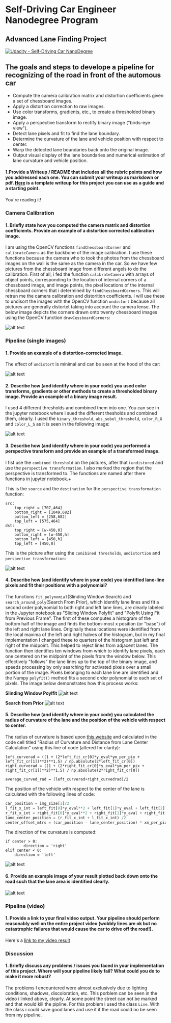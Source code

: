# Self-Driving Car Engineer Nanodegree Program
## Advanced Lane Finding Project
[![Udacity - Self-Driving Car NanoDegree](https://s3.amazonaws.com/udacity-sdc/github/shield-carnd.svg)](http://www.udacity.com/drive)

## The goals and steps to develope a pipeline for recognizing of the road in front of the automous car
* Compute the camera calibration matrix and distortion coefficients given a set of chessboard images.
* Apply a distortion correction to raw images.
* Use color transforms, gradients, etc., to create a thresholded binary image.
* Apply a perspective transform to rectify binary image ("birds-eye view").
* Detect lane pixels and fit to find the lane boundary.
* Determine the curvature of the lane and vehicle position with respect to center.
* Warp the detected lane boundaries back onto the original image.
* Output visual display of the lane boundaries and numerical estimation of lane curvature and vehicle position.

[//]: # (Image References)

[image1]: ./output_images/calibration17.png
[image2]: ./output_images/undisturbed_image.png
[image3]: ./output_images/color_combined_img.jpg
[image4]: ./output_images/pers_trans_image.jpg
[image5]: ./output_images/lane_findg1.jpg
[image6]: ./output_images/lane_findg2.jpg
[image7]: ./output_images/lane_findg4.jpg
[image8]: ./output_images/lane_findg3

#### 1.Provide a  Writeup / README that includes all the rubric points and how you addressed each one.  You can submit your writeup as markdown or pdf.  [Here](https://github.com/udacity/CarND-Advanced-Lane-Lines/blob/master/writeup_template.md) is a template writeup for this project you can use as a guide and a starting point.  

You're reading it!

### Camera Calibration

#### 1. Briefly state how you computed the camera matrix and distortion coefficients. Provide an example of a distortion corrected calibration image.

I am using the OpenCV functions `findChessboardCorner` and `calibrateCamera` as the backbone of the image calibration. I use these functions because the camera who to took the photos from the chessboard images on the wall is the same as the camera in the car. So we have few pictures from the chessboard image from different angels to do the calibration. First of all, i fed the function `calibrateCamera` with arrays of object points, corresponding to the location of internal corners of a chessboard image, and image points, the pixel locations of the internal chessboard corners that i determined by `findChessboardCorners`. This will retrun me the camera calibration and distorition coefficients. I will use these to undisort the images with the OpenCV function `undistort` because all pictures are generally distortet taking into account the camera lense. The below image depicts the corners drawn onto twenty chessboard images using the OpenCV function `drawCessboardCorners`:

![alt text][image1]

### Pipeline (single images)

#### 1. Provide an example of a distortion-corrected image.

The effect of `undistort` is minimal and can be seen at the hood of the car:

![alt text][image2]

#### 2. Describe how (and identify where in your code) you used color transforms, gradients or other methods to create a thresholded binary image.  Provide an example of a binary image result.

I used 4 different thresholds and combined them into one. You can see in the jupyter notebook where i sued the different thesholds and combined them, clearly. I used the `binary_threshold`, `abs_sobel_threshold`, `color_R_G` and `color_L_S` as it is seen in the following image:  

![alt text][image3]

#### 3. Describe how (and identify where in your code) you performed a perspective transform and provide an example of a transformed image.

I fist use the `combined threshold` on the pictures, after that i `undistored` and use the `perspective transformation`. I also marked the region that the perspective is transformed to. The functions are named after there functions in jupyter notebook.+

This is the `source` and the `destination` for the `perspective transformation` function:

```
src:
    top_right = [707,464]
    bottom_right = [1049,682]
    bottom_left = [258,682]
    top_left = [575,464]
dst:
    top_right = [w-450,0]
    bottom_right = [w-450,h]
    bottom_left = [450,h]
    top_left = [450,0]
```
This is the picture after using the `comibined thresholds`, `undistortion` and `perspective transformation`:

![alt text][image4]

#### 4. Describe how (and identify where in your code) you identified lane-line pixels and fit their positions with a polynomial?

The functions `fit_polynomial`(Slinding Window Search) and `search_around_poly`(Search From Prior), which identify lane lines and fit a second order polynomial to both right and left lane lines, are clearly labeled in the Jupyter notebook as "Sliding Window Polyfit" and "Polyfit Using Fit from Previous Frame". The first of these computes a histogram of the bottom half of the image and finds the bottom-most x position (or "base") of the left and right lane lines. Originally these locations were identified from the local maxima of the left and right halves of the histogram, but in my final implementation I changed these to quarters of the histogram just left and right of the midpoint. This helped to reject lines from adjacent lanes. The function then identifies ten windows from which to identify lane pixels, each one centered on the midpoint of the pixels from the window below. This effectively "follows" the lane lines up to the top of the binary image, and speeds processing by only searching for activated pixels over a small portion of the image. Pixels belonging to each lane line are identified and the Numpy `polyfit()` method fits a second order polynomial to each set of pixels. The image below demonstrates how this process works:

**Slinding Window Poylfit**
![alt text][image5]

**Search from Prior**
![alt text][image6]

#### 5. Describe how (and identify where in your code) you calculated the radius of curvature of the lane and the position of the vehicle with respect to center.

The radius of curvature is based upon [this website](http://www.intmath.com/applications-differentiation/8-radius-curvature.php) and calculated in the code cell titled "Radius of Curvature and Distance from Lane Center Calculation" using this line of code (altered for clarity):
```
left_curverad = ((1 + (2*left_fit_cr[0]*y_eval*ym_per_pix + left_fit_cr[1])**2)**1.5) / np.absolute(2*left_fit_cr[0])
right_curverad = ((1 + (2*right_fit_cr[0]*y_eval*ym_per_pix + right_fit_cr[1])**2)**1.5) / np.absolute(2*right_fit_cr[0])
  
average_curved_rad = (left_curverad+right_curvedrad)/2
```

The position of the vehicle with respect to the center of the lane is calculated with the following lines of code:

```python
car_position = img_size[1]/2
l_fit_x_int = left_fit[0]*y_eval**2 + left_fit[1]*y_eval + left_fit[2]
r_fit_x_int = right_fit[0]*y_eval**2 + right_fit[1]*y_eval + right_fit[2]
lane_center_position = (r_fit_x_int + l_fit_x_int) /2
center_offset_mtrs = (car_position - lane_center_position) * xm_per_pix
```

The direction of the curvature is computed:
```
if center > 0:
        direction = 'right'
elif center < 0:
    direction = 'left'
```

![alt text][image7]

#### 6. Provide an example image of your result plotted back down onto the road such that the lane area is identified clearly.

![alt text][image8]

### Pipeline (video)

#### 1. Provide a link to your final video output.  Your pipeline should perform reasonably well on the entire project video (wobbly lines are ok but no catastrophic failures that would cause the car to drive off the road!).

Here's a [link to my video result](./project_video1.mp4)

### Discussion

#### 1. Briefly discuss any problems / issues you faced in your implementation of this project.  Where will your pipeline likely fail?  What could you do to make it more robust?
The problems I encountered were almost exclusively due to lighting conditions, shadows, discoloration, etc. This porblem can be seen in the video i linked above, clearly. At some point the street can not be marked and that would kill the pipline. For this problem i used the class `Line`. With the class i could save good lanes and use it if the road could no be seen from my pipeline.
